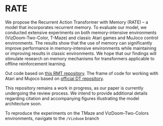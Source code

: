 # RATE
We propose the Recurrent Action Transformer with Memory (RATE) – a model that incorporates recurrent memory. To evaluate our model, we conducted extensive experiments on
both memory-intensive environments (VizDoom-Two-Color, T-Maze) and classic Atari games and MuJoco control environments. The results show that the use of memory can significantly improve performance in memory-intensive environments while maintaining or improving results in classic environments. We hope that our findings will
stimulate research on memory mechanisms for transformers applicable to offline reinforcement learning.

Out code based on [this RMT repository](https://github.com/booydar/LM-RMT). The frame of code for working with Atari and Mujoco based on [official DT repository](https://github.com/kzl/decision-transformer).

This repository remains a work in progress, as our paper is currently undergoing the review process. We intend to provide additional details regarding citation and accompanying figures illustrating the model architecture soon.

To reproduce the experiments on the TMaze and VizDoom-Two-Colors environments, navigate to the `/Vizdoom` branch
